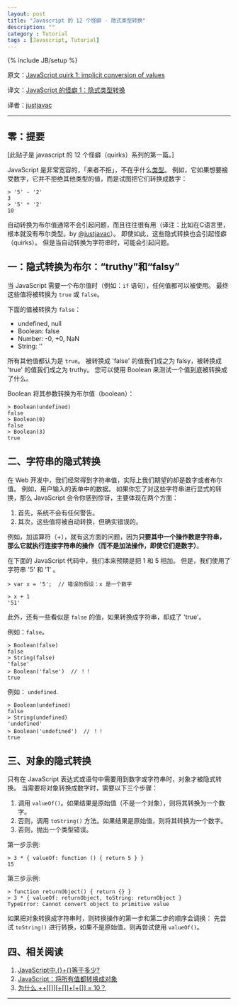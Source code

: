 ```yaml
---
layout: post
title: "Javascript 的 12 个怪癖 - 隐式类型转换"
description: ""
category : Tutorial
tags : [Javascript, Tutorial]
---
```

{% include JB/setup %}


原文：[JavaScript quirk 1: implicit conversion of values](http://www.2ality.com/2013/04/quirk-implicit-conversion.html)

译文：[JavaScript 的怪癖 1：隐式类型转换](http://justjavac.com/javascript/2013/04/08/javascript-quirk-1-implicit-conversion-of-values.html)

译者：[justjavac](http://weibo.com/justjavac)

----------------------------------------------------

## 零：提要

[此贴子是 javascript 的 12 个怪癖（quirks）系列的第一篇。]

JavaScript 是非常宽容的，「来者不拒」，不在乎什么[类型](http://justjavac.com/javascript/2012/12/23/what-is-javascripts-typeof-operator-used-for.html "JavaScript 的 typeof 的用途")。
例如，它如果想要接受数字，它并不拒绝其他类型的值，而是试图把它们转换成数字：

    > '5' - '2'
    3
    > '5' * '2'
    10

自动转换为布尔值通常不会引起问题，而且往往很有用（译注：比如在C语言里，根本就没有布尔类型。by [@justjavac](http://weibo.com/justjavac)）。
即使如此，这些隐式转换也会引起怪癖（quirks）。
但是当自动转换为字符串时，可能会引起问题。

## 一：隐式转换为布尔：“truthy”和“falsy”

当 JavaScript 需要一个布尔值时（例如：`if` 语句），任何值都可以被使用。
最终这些值将被转换为 `true` 或 `false`。

下面的值被转换为 `false`：

* undefined, null
* Boolean: false
* Number: -0, +0, NaN
* String: ''

所有其他值都认为是 `true`。
被转换成 'false' 的值我们成之为 falsy，被转换成 'true' 的值我们成之为 truthy。
您可以使用 Boolean 来测试一个值到底被转换成了什么。

Boolean 将其参数转换为布尔值（boolean）：

    > Boolean(undefined)
    false
    > Boolean(0)
    false
    > Boolean(3)
    true

## 二、字符串的隐式转换

在 Web 开发中，我们经常得到字符串值，实际上我们期望的却是数字或者布尔值。
例如，用户输入的表单中的数据。
如果你忘了对这些字符串进行显式的转换，那么 JavaScript 会令你感到惊讶，主要体现在两个方面：

1. 首先，系统不会有任何警告。
2. 其次，这些值将被自动转换，但确实错误的。

例如，加运算符（+），就有这方面的问题，因为**只要其中一个操作数是字符串，那么它就执行连接字符串的操作（而不是加法操作，即使它们是数字）**。

在下面的 JavaScript 代码中，我们本来预期是把 1 和 5 相加。
但是，我们使用了字符串 '5' 和 '1' 。

    > var x = '5';  // 错误的假设：x 是一个数字

    > x + 1
    '51'

此外，还有一些看似是 `false` 的值，如果转换成字符串，却成了 'true'。

例如：`false`。

    > Boolean(false)
    false
    > String(false)
    'false'
    > Boolean('false')  // ！！
    true

例如： `undefined`.

    > Boolean(undefined)
    false
    > String(undefined)
    'undefined'
    > Boolean('undefined')  // ！！
    true

## 三、对象的隐式转换

只有在 JavaScript 表达式或语句中需要用到数字或字符串时，对象才被隐式转换。
当需要将对象转换成数字时，需要以下三个步骤：

1. 调用 `valueOf()`。如果结果是原始值（不是一个对象），则将其转换为一个数字。
2. 否则，调用 `toString()` 方法。如果结果是原始值，则将其转换为一个数字。
3. 否则，抛出一个类型错误。

第一步示例:

    > 3 * { valueOf: function () { return 5 } }
    15

第三步示例:

    > function returnObject() { return {} }
    > 3 * { valueOf: returnObject, toString: returnObject }
    TypeError: Cannot convert object to primitive value

如果把对象转换成字符串时，则转换操作的第一步和第二步的顺序会调换：
先尝试 `toString()` 进行转换，如果不是原始值，则再尝试使用 `valueOf()`。

## 四、相关阅读

1. [JavaScript中,{}+{}等于多少?](http://justjavac.com/javascript/2012/12/20/object-plus-object.html)
2. [JavaScript：将所有值都转换成对象](http://justjavac.com/javascript/2012/12/21/converting-any-value-to-an-object.html)
3. [为什么 ++[[]][+[]]+[+[]] = 10？](http://justjavac.com/javascript/2012/05/24/can-you-explain-why-10.html)

---